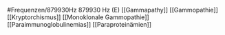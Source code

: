 #Frequenzen/879930Hz
879930 Hz (E)
[[Gammapathy]]
[[Gammopathie]]
[[Kryptorchismus]]
[[Monoklonale Gammopathie]]
[[Paraimmunoglobulinemias]]
[[Paraproteinämien]]